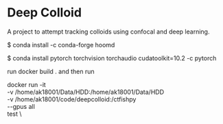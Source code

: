 # Deep Colloid

A project to attempt tracking colloids using confocal and deep learning.

$ conda install -c conda-forge hoomd

$ conda install pytorch torchvision torchaudio cudatoolkit=10.2 -c pytorch

run docker build .
and then run 

docker run -it \
	-v /home/ak18001/Data/HDD:/home/ak18001/Data/HDD \
	-v /home/ak18001/code/deepcolloid:/ctfishpy \
	--gpus all \
	test \